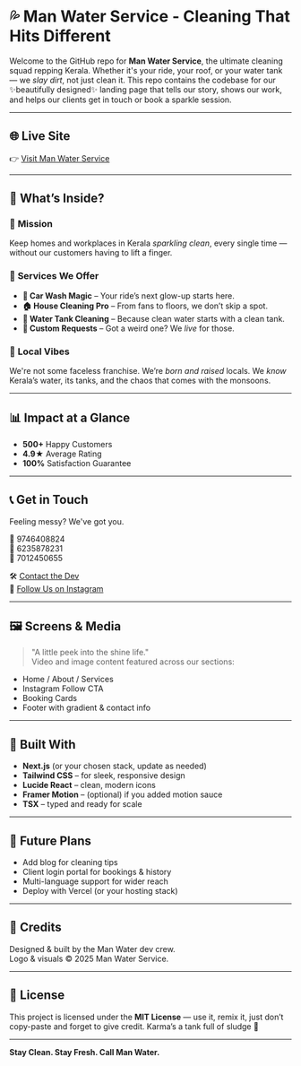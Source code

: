 # 💦 Man Water Service - Cleaning That Hits Different

Welcome to the GitHub repo for **Man Water Service**, the ultimate cleaning squad repping Kerala. Whether it's your ride, your roof, or your water tank — we *slay dirt*, not just clean it. This repo contains the codebase for our ✨beautifully designed✨ landing page that tells our story, shows our work, and helps our clients get in touch or book a sparkle session.

---

## 🌐 Live Site

👉 [Visit Man Water Service](https://man-water-service.vercel.app/)

---

## 📸 What’s Inside?

### 🎯 **Mission**
Keep homes and workplaces in Kerala *sparkling clean*, every single time — without our customers having to lift a finger.

### 🧼 **Services We Offer**
- **🚗 Car Wash Magic** – Your ride’s next glow-up starts here.
- **🏠 House Cleaning Pro** – From fans to floors, we don’t skip a spot.
- **🚰 Water Tank Cleaning** – Because clean water starts with a clean tank.
- **🎯 Custom Requests** – Got a weird one? We *live* for those.

### 📍 **Local Vibes**
We're not some faceless franchise. We’re *born and raised* locals. We *know* Kerala’s water, its tanks, and the chaos that comes with the monsoons.

---

## 📊 Impact at a Glance

- **500+** Happy Customers
- **4.9★** Average Rating
- **100%** Satisfaction Guarantee

---

## 📞 Get in Touch

Feeling messy? We've got you.

📱 9746408824  
📱 6235878231  
📱 7012450655  

🛠️ [Contact the Dev](https://www.instagram.com/man_01e/)  
📸 [Follow Us on Instagram](https://www.instagram.com/man_water_service/)

---

## 🖼️ Screens & Media

> "A little peek into the shine life."  
Video and image content featured across our sections:
- Home / About / Services
- Instagram Follow CTA
- Booking Cards
- Footer with gradient & contact info

---

## 🧱 Built With

- **Next.js** (or your chosen stack, update as needed)
- **Tailwind CSS** – for sleek, responsive design
- **Lucide React** – clean, modern icons
- **Framer Motion** – (optional) if you added motion sauce
- **TSX** – typed and ready for scale

---

## 🧠 Future Plans

- Add blog for cleaning tips  
- Client login portal for bookings & history  
- Multi-language support for wider reach  
- Deploy with Vercel (or your hosting stack)

---

## 🤝 Credits

Designed & built by the Man Water dev crew.  
Logo & visuals © 2025 Man Water Service.

---

## 📜 License

This project is licensed under the **MIT License** — use it, remix it, just don’t copy-paste and forget to give credit. Karma’s a tank full of sludge 🫡

---

**Stay Clean. Stay Fresh. Call Man Water.**
